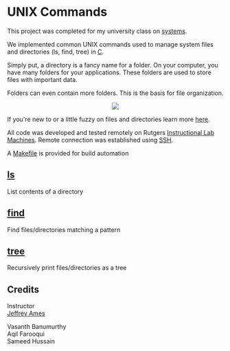 # UNIX Commands
This project was completed for my university class on [systems](https://www.cs.rutgers.edu/academics/undergraduate/course-synopses/course-details/01-198-214-systems-programming).

We implemented common UNIX commands used to manage system files and directories (ls, find, tree) in [C](https://en.wikipedia.org/wiki/C_(programming_language)).

Simply put, a directory is a fancy name for a folder. On your computer, you have many folders for your applications. These folders are used to store files with important data.

Folders can even contain more folders. This is the basis for file organization.

<p align="center">
  <img src="./extras/folders.gif"/>
</p>

If you're new to or a little fuzzy on files and directories learn more [here](https://jdblischak.github.io/2014-09-18-chicago/novice/shell/01-filedir.html).

All code was developed and tested remotely on Rutgers [Instructional Lab Machines](https://report.cs.rutgers.edu/nagiosnotes/iLab-machines.html). Remote connection was established using [SSH](https://en.wikipedia.org/wiki/Secure_Shell).

A [Makefile](https://www.gnu.org/software/make/manual/make.html#Introduction) is provided for build automation

## [ls](https://man7.org/linux/man-pages/man1/ls.1.html)
List contents of a directory


## [find](https://man7.org/linux/man-pages/man1/find.1.html)
Find files/directories matching a pattern

## [tree](https://linux.die.net/man/1/tree)
Recursively print files/directories as a tree

## Credits
Instructor   
[Jeffrey Ames](https://www.cs.rutgers.edu/people/professors/details/jeffrey-ames)

Vasanth Banumurthy  
Aqil Farooqui    
Sameed Hussain       
   
